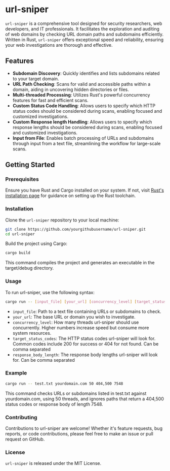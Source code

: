 # url-sniper

`url-sniper` is a comprehensive tool designed for security researchers, web developers, and IT professionals. It facilitates the exploration and auditing of web domains by checking URL domain paths and subdomains efficiently. Written in Rust, `url-sniper` offers exceptional speed and reliability, ensuring your web investigations are thorough and effective.

## Features

- **Subdomain Discovery**: Quickly identifies and lists subdomains related to your target domain.
- **URL Path Checking**: Scans for valid and accessible paths within a domain, aiding in uncovering hidden directories or files.
- **Multi-threaded Processing**: Utilizes Rust's powerful concurrency features for fast and efficient scans.
- **Custom Status Code Handling**: Allows users to specify which HTTP status codes should be considered during scans, enabling focused and customized investigations.
- **Custom Response length Handling**: Allows users to specify which response lengths should be considered during scans, enabling focused and customized investigations.
- **Input from File**: Enables batch processing of URLs and subdomains through input from a text file, streamlining the workflow for large-scale scans.

## Getting Started

### Prerequisites

Ensure you have Rust and Cargo installed on your system. If not, visit [Rust's installation page](https://www.rust-lang.org/tools/install) for guidance on setting up the Rust toolchain.

### Installation

Clone the `url-sniper` repository to your local machine:

```bash
git clone https://github.com/yourgithubusername/url-sniper.git
cd url-sniper
```
Build the project using Cargo:
```bash
cargo build
```
This command compiles the project and generates an executable in the target/debug directory.

### Usage
To run url-sniper, use the following syntax:
```bash
cargo run -- [input_file] [your_url] [concurrency_level] [target_status_codes]
```
- `input_file`: Path to a text file containing URLs or subdomains to check.
- `your_url`: The base URL or domain you wish to investigate.
- `concurrency_level`: How many threads url-sniper should use concurrently. Higher numbers increase speed but consume more system resources.
- `target_status_codes`: The HTTP status codes url-sniper will look for. Common codes include 200 for success or 404 for not found. Can be comma separated
- `response_body_length`: The response body lengths url-sniper will look for. Can be comma separated
### Example
```bash
cargo run -- test.txt yourdomain.com 50 404,500 7548 
```
This command checks URLs or subdomains listed in test.txt against yourdomain.com, using 50 threads, and ignores paths that return a 404,500 status codes or response body of length 7548.

### Contributing
Contributions to url-sniper are welcome! Whether it's feature requests, bug reports, or code contributions, please feel free to make an issue or pull request on GitHub.
### License
`url-sniper` is released under the MIT License.

